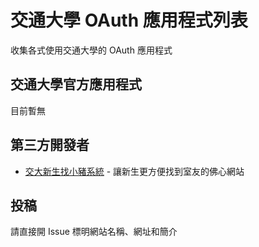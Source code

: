 # 交通大學 OAuth 應用程式列表

收集各式使用交通大學的 OAuth 應用程式

## 交通大學官方應用程式

目前暫無

## 第三方開發者

 - [交大新生找小豬系統](stunion.nctu.edu.tw/roommate/) - 讓新生更方便找到室友的佛心網站

## 投稿

請直接開 Issue 標明網站名稱、網址和簡介
